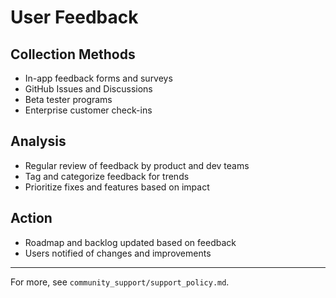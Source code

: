 # User Feedback

## Collection Methods

- In-app feedback forms and surveys
- GitHub Issues and Discussions
- Beta tester programs
- Enterprise customer check-ins

## Analysis

- Regular review of feedback by product and dev teams
- Tag and categorize feedback for trends
- Prioritize fixes and features based on impact

## Action

- Roadmap and backlog updated based on feedback
- Users notified of changes and improvements

---

For more, see `community_support/support_policy.md`.
